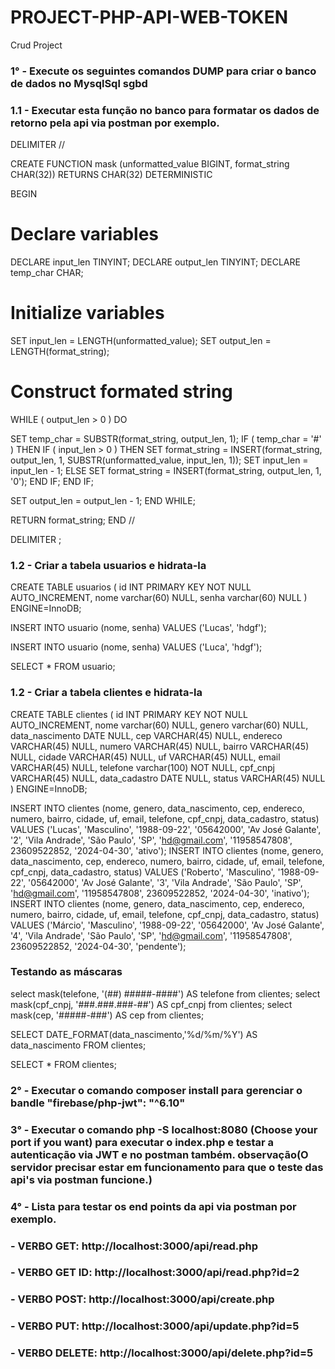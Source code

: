 # PROJECT-PHP-API-WEB-TOKEN
Crud Project


### 1° - Execute os seguintes comandos DUMP para criar o banco de dados no **MysqlSql** sgbd

### 1.1 - Executar esta função no banco para formatar os dados de retorno pela api via postman por exemplo.
DELIMITER //

CREATE FUNCTION mask (unformatted_value BIGINT, format_string CHAR(32))
RETURNS CHAR(32) DETERMINISTIC

BEGIN
# Declare variables
DECLARE input_len TINYINT;
DECLARE output_len TINYINT;
DECLARE temp_char CHAR;

# Initialize variables
SET input_len = LENGTH(unformatted_value);
SET output_len = LENGTH(format_string);

# Construct formated string
WHILE ( output_len > 0 ) DO

SET temp_char = SUBSTR(format_string, output_len, 1);
IF ( temp_char = '#' ) THEN
IF ( input_len > 0 ) THEN
SET format_string = INSERT(format_string, output_len, 1, SUBSTR(unformatted_value, input_len, 1));
SET input_len = input_len - 1;
ELSE
SET format_string = INSERT(format_string, output_len, 1, '0');
END IF;
END IF;

SET output_len = output_len - 1;
END WHILE;

RETURN format_string;
END //

DELIMITER ;

### 1.2 - Criar a tabela usuarios e hidrata-la

CREATE TABLE usuarios (
  id INT PRIMARY KEY NOT NULL AUTO_INCREMENT,
  nome varchar(60) NULL,
  senha varchar(60) NULL
) ENGINE=InnoDB;

INSERT INTO usuario (nome, senha)
VALUES ('Lucas', 'hdgf');

INSERT INTO usuario (nome, senha)
VALUES ('Luca', 'hdgf');

SELECT * FROM usuario;  

### 1.2 - Criar a tabela clientes e hidrata-la

CREATE TABLE clientes (
  id INT PRIMARY KEY NOT NULL AUTO_INCREMENT,
  nome varchar(60) NULL,
  genero varchar(60) NULL,
  data_nascimento DATE NULL,
  cep VARCHAR(45) NULL,
  endereco VARCHAR(45) NULL,
  numero VARCHAR(45) NULL,
  bairro VARCHAR(45) NULL,
  cidade VARCHAR(45) NULL,
  uf VARCHAR(45) NULL,
  email VARCHAR(45) NULL,
  telefone varchar(100) NOT NULL,
  cpf_cnpj VARCHAR(45) NULL,
  data_cadastro DATE NULL,
  status VARCHAR(45) NULL
) ENGINE=InnoDB;

INSERT INTO clientes (nome, genero, data_nascimento, cep, endereco, numero, bairro, cidade, uf, email, telefone, cpf_cnpj, data_cadastro, status)
VALUES ('Lucas', 'Masculino', '1988-09-22', '05642000', 'Av José Galante', '2', 'Vila Andrade', 'São Paulo', 'SP', 'hd@gmail.com', '11958547808', 23609522852, '2024-04-30', 'ativo');
INSERT INTO clientes (nome, genero, data_nascimento, cep, endereco, numero, bairro, cidade, uf, email, telefone, cpf_cnpj, data_cadastro, status)
VALUES ('Roberto', 'Masculino', '1988-09-22', '05642000', 'Av José Galante', '3', 'Vila Andrade', 'São Paulo', 'SP', 'hd@gmail.com', '11958547808', 23609522852, '2024-04-30', 'inativo');
INSERT INTO clientes (nome, genero, data_nascimento, cep, endereco, numero, bairro, cidade, uf, email, telefone, cpf_cnpj, data_cadastro, status)
VALUES ('Márcio', 'Masculino', '1988-09-22', '05642000', 'Av José Galante', '4', 'Vila Andrade', 'São Paulo', 'SP', 'hd@gmail.com', '11958547808', 23609522852, '2024-04-30', 'pendente');

### Testando as máscaras
select  mask(telefone, '(##) #####-####') AS telefone from clientes;
select  mask(cpf_cnpj, '###.###.###-##') AS cpf_cnpj from clientes;
select  mask(cep, '#####-###') AS cep from clientes;

SELECT  DATE_FORMAT(data_nascimento,'%d/%m/%Y') AS data_nascimento
FROM clientes;
              
SELECT * FROM clientes;	

### 2° - Executar o comando **composer install** para gerenciar o bandle "firebase/php-jwt": "^6.10"

### 3° - Executar o comando **php -S localhost:8080** (Choose your **port** if you want) para executar o index.php e testar a autenticação via JWT e no postman também. observação(O servidor precisar estar em funcionamento para que o teste das api's via postman funcione.)

### 4° - Lista para testar os end points da api via postman  por exemplo.

### - VERBO GET: http://localhost:3000/api/read.php

### - VERBO GET ID: http://localhost:3000/api/read.php?id=2

### - VERBO POST: http://localhost:3000/api/create.php

### - VERBO PUT: http://localhost:3000/api/update.php?id=5

### - VERBO DELETE: http://localhost:3000/api/delete.php?id=5

